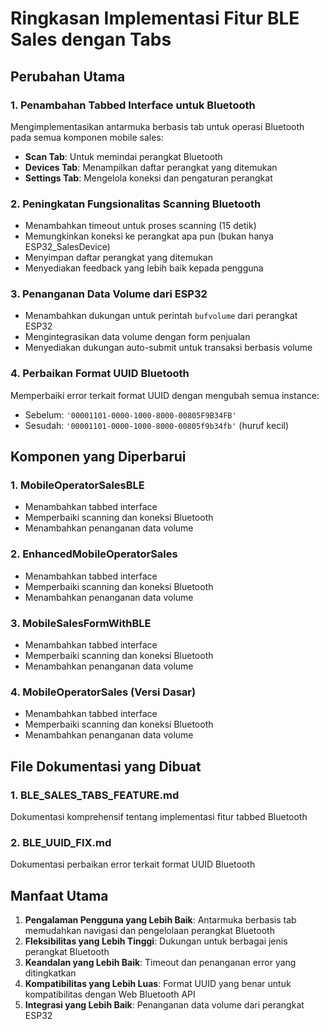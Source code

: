 # Ringkasan Implementasi Fitur BLE Sales dengan Tabs

## Perubahan Utama

### 1. Penambahan Tabbed Interface untuk Bluetooth
Mengimplementasikan antarmuka berbasis tab untuk operasi Bluetooth pada semua komponen mobile sales:
- **Scan Tab**: Untuk memindai perangkat Bluetooth
- **Devices Tab**: Menampilkan daftar perangkat yang ditemukan
- **Settings Tab**: Mengelola koneksi dan pengaturan perangkat

### 2. Peningkatan Fungsionalitas Scanning Bluetooth
- Menambahkan timeout untuk proses scanning (15 detik)
- Memungkinkan koneksi ke perangkat apa pun (bukan hanya ESP32_SalesDevice)
- Menyimpan daftar perangkat yang ditemukan
- Menyediakan feedback yang lebih baik kepada pengguna

### 3. Penanganan Data Volume dari ESP32
- Menambahkan dukungan untuk perintah `bufvolume` dari perangkat ESP32
- Mengintegrasikan data volume dengan form penjualan
- Menyediakan dukungan auto-submit untuk transaksi berbasis volume

### 4. Perbaikan Format UUID Bluetooth
Memperbaiki error terkait format UUID dengan mengubah semua instance:
- Sebelum: `'00001101-0000-1000-8000-00805F9B34FB'`
- Sesudah: `'00001101-0000-1000-8000-00805f9b34fb'` (huruf kecil)

## Komponen yang Diperbarui

### 1. MobileOperatorSalesBLE
- Menambahkan tabbed interface
- Memperbaiki scanning dan koneksi Bluetooth
- Menambahkan penanganan data volume

### 2. EnhancedMobileOperatorSales
- Menambahkan tabbed interface
- Memperbaiki scanning dan koneksi Bluetooth
- Menambahkan penanganan data volume

### 3. MobileSalesFormWithBLE
- Menambahkan tabbed interface
- Memperbaiki scanning dan koneksi Bluetooth
- Menambahkan penanganan data volume

### 4. MobileOperatorSales (Versi Dasar)
- Menambahkan tabbed interface
- Memperbaiki scanning dan koneksi Bluetooth
- Menambahkan penanganan data volume

## File Dokumentasi yang Dibuat

### 1. BLE_SALES_TABS_FEATURE.md
Dokumentasi komprehensif tentang implementasi fitur tabbed Bluetooth

### 2. BLE_UUID_FIX.md
Dokumentasi perbaikan error terkait format UUID Bluetooth

## Manfaat Utama

1. **Pengalaman Pengguna yang Lebih Baik**: Antarmuka berbasis tab memudahkan navigasi dan pengelolaan perangkat Bluetooth
2. **Fleksibilitas yang Lebih Tinggi**: Dukungan untuk berbagai jenis perangkat Bluetooth
3. **Keandalan yang Lebih Baik**: Timeout dan penanganan error yang ditingkatkan
4. **Kompatibilitas yang Lebih Luas**: Format UUID yang benar untuk kompatibilitas dengan Web Bluetooth API
5. **Integrasi yang Lebih Baik**: Penanganan data volume dari perangkat ESP32